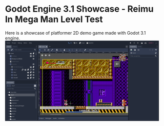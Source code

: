 # Godot Engine 3.1 Showcase - Reimu In Mega Man Level Test

Here is a showcase of platformer 2D demo game made with Godot 3.1 engine.
![EditorScreenshot](/EditorScreenshot.png)
